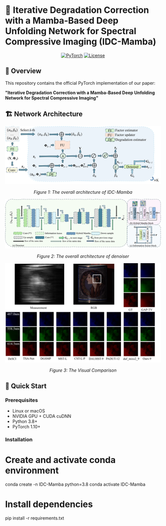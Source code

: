 # 🎯 Iterative Degradation Correction with a Mamba-Based Deep Unfolding Network for Spectral Compressive Imaging (IDC-Mamba)

<div align="center">

<!-- [![Paper Status](https://img.shields.io/badge/Paper-Published%20in%20IEEE%20TMM-success?style=for-the-badge)](https://ieeexplore.ieee.org/document/10214675)-->
[![PyTorch](https://img.shields.io/badge/PyTorch-EE4C2C?style=for-the-badge&logo=pytorch&logoColor=white)](https://pytorch.org)
[![License](https://img.shields.io/badge/License-Apache%202.0-blue?style=for-the-badge)](LICENSE)
<!-- [![GitHub stars](https://img.shields.io/github/stars/liu-lei98/DADFNet?style=for-the-badge)](https://github.com/liu-lei98/DADFNet)-->

</div>

## 📌 Overview
This repository contains the official PyTorch implementation of our paper:

**"Iterative Degradation Correction with a Mamba-Based Deep Unfolding Network for Spectral Compressive Imaging"**


## 🏗️ Network Architecture
<div align="center">
  <img src="https://github.com/liu-lei98/IDC-Mamba/blob/main/Figures/overall.png"   alt="">
  <p><em>Figure 1: The overall architecture of IDC-Mamba </em></p>
  <img src="https://github.com/liu-lei98/IDC-Mamba/blob/main/Figures/denoiser.png" alt="">
  <p><em>Figure 2: The overall architecture of denoiser </em></p>
  <img src="https://github.com/liu-lei98/IDC-Mamba/blob/main/Figures/vis1.png"  alt="">
  <p><em>Figure 3: The Visual Comparison </em></p>
</div>

## 🚀 Quick Start

### Prerequisites
- Linux or macOS
- NVIDIA GPU + CUDA cuDNN
- Python 3.8+
- PyTorch 1.10+

### Installation

# Create and activate conda environment
conda create -n IDC-Mamba python=3.8
conda activate IDC-Mamba

# Install dependencies
pip install -r requirements.txt


